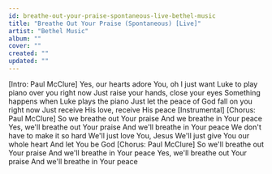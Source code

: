 ```yaml
---
id: breathe-out-your-praise-spontaneous-live-bethel-music
title: "Breathe Out Your Praise (Spontaneous) [Live]"
artist: "Bethel Music"
album: ""
cover: ""
created: ""
updated: ""
---
```


[Intro: Paul McClure]
Yes, our hearts adore You, oh
I just want Luke to play piano over you right now
Just raise your hands, close your eyes
Something happens when Luke plays the piano
Just let the peace of God fall on you right now
Just receive His love, receive His peace
[Instrumental]
[Chorus: Paul McClure]
So we breathe out Your praise
And we breathe in Your peace
Yes, we'll breathe out Your praise
And we'll breathe in Your peace
We don't have to make it so hard
We'll just love You, Jesus
We'll just give You our whole heart
And let You be God
[Chorus: Paul McClure]
So we'll breathe out Your praise
And we'll breathe in Your peace
Yes, we'll breathe out Your praise
And we'll breathe in Your peace